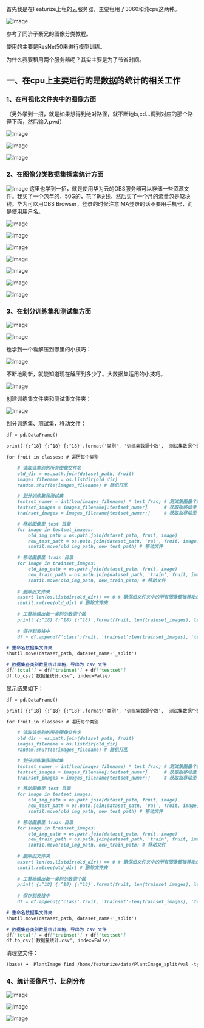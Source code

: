 首先我是在Featurize上租的云服务器，主要租用了3060和纯cpu这两种。

![Image](https://github.com/user-attachments/assets/ea871a11-e9cc-4b3e-80a0-935d21450625)

参考了同济子豪兄的图像分类教程。

使用的主要是ResNet50来进行模型训练。

为什么我要租用两个服务器呢？其实主要是为了节省时间。

## 一、在cpu上主要进行的是数据的统计的相关工作
### 1、在可视化文件夹中的图像方面

（另外学到一招，就是如果想得到绝对路径，就不断地ls,cd...调到对应的那个路径下面，然后输入pwd）

![Image](https://github.com/user-attachments/assets/ff500094-f96a-4520-945e-c2c1633c1737)

![Image](https://github.com/user-attachments/assets/b420d862-0d24-46c7-959e-ac42545b1206)

![Image](https://github.com/user-attachments/assets/5dd2894b-3174-4bb7-941e-ab7061cb1e31)

### 2、在图像分类数据集探索统计方面

![Image](https://github.com/user-attachments/assets/72e87605-20ca-4473-9dfc-bd05dad119e0)
这里也学到一招，就是使用华为云的OBS服务器可以存储一些资源文件。我买了一个包年的，50G的，花了9块钱，然后买了一个月的流量包是12块钱。华为可以用OBS Browser，登录的时候注意IMA登录的话不要用手机号，而是使用用户名。

![Image](https://github.com/user-attachments/assets/57688ed6-4ba5-445f-b3d1-743f9c7a5af5)

![Image](https://github.com/user-attachments/assets/17fe1a3e-004a-468c-a602-259d5797e745)

![Image](https://github.com/user-attachments/assets/b5053faa-a60b-412c-b861-86413891e59b)

![Image](https://github.com/user-attachments/assets/dfa09bf4-d200-4f9e-ae8b-d0743a8d337e)

![Image](https://github.com/user-attachments/assets/9e873d76-9392-4d3d-b9ff-30ed25f8edc5)

![Image](https://github.com/user-attachments/assets/9ae10749-97fb-4e11-bb5f-e87904c660e1)

![Image](https://github.com/user-attachments/assets/3313fed1-6ef8-40c2-9520-b5777a921b33)

### 3、在划分训练集和测试集方面

![Image](https://github.com/user-attachments/assets/11a2f521-8482-4dcb-82aa-9c66c4085b98)

![Image](https://github.com/user-attachments/assets/3782b5d2-6f0b-49f9-a9ce-0a684a5e651b)

也学到一个看解压到哪里的小技巧：

![Image](https://github.com/user-attachments/assets/4ff7e1cf-194a-43fc-8328-81ea584a6f82)

不断地刷新，就能知道现在解压到多少了。大数据集适用的小技巧。

![Image](https://github.com/user-attachments/assets/0e3456e0-9b33-4eeb-9d8e-fdf490d7f092)

创建训练集文件夹和测试集文件夹：

![Image](https://github.com/user-attachments/assets/4070866b-c9f6-4c15-b816-54fb8784de6e)

划分训练集、测试集，移动文件：
```markdown
df = pd.DataFrame()

print('{:^18} {:^18} {:^18}'.format('类别', '训练集数据个数', '测试集数据个数'))

for fruit in classes: # 遍历每个类别

    # 读取该类别的所有图像文件名
    old_dir = os.path.join(dataset_path, fruit)
    images_filename = os.listdir(old_dir)
    random.shuffle(images_filename) # 随机打乱

    # 划分训练集和测试集
    testset_numer = int(len(images_filename) * test_frac) # 测试集图像个数
    testset_images = images_filename[:testset_numer]      # 获取拟移动至 test 目录的测试集图像文件名
    trainset_images = images_filename[testset_numer:]     # 获取拟移动至 train 目录的训练集图像文件名

    # 移动图像至 test 目录
    for image in testset_images:
        old_img_path = os.path.join(dataset_path, fruit, image)         # 获取原始文件路径
        new_test_path = os.path.join(dataset_path, 'val', fruit, image) # 获取 test 目录的新文件路径
        shutil.move(old_img_path, new_test_path) # 移动文件

    # 移动图像至 train 目录
    for image in trainset_images:
        old_img_path = os.path.join(dataset_path, fruit, image)           # 获取原始文件路径
        new_train_path = os.path.join(dataset_path, 'train', fruit, image) # 获取 train 目录的新文件路径
        shutil.move(old_img_path, new_train_path) # 移动文件
    
    # 删除旧文件夹
    assert len(os.listdir(old_dir)) == 0 # 确保旧文件夹中的所有图像都被移动走
    shutil.rmtree(old_dir) # 删除文件夹
    
    # 工整地输出每一类别的数据个数
    print('{:^18} {:^18} {:^18}'.format(fruit, len(trainset_images), len(testset_images)))
    
    # 保存到表格中
    df = df.append({'class':fruit, 'trainset':len(trainset_images), 'testset':len(testset_images)}, ignore_index=True)

# 重命名数据集文件夹
shutil.move(dataset_path, dataset_name+'_split')

# 数据集各类别数量统计表格，导出为 csv 文件
df['total'] = df['trainset'] + df['testset']
df.to_csv('数据量统计.csv', index=False)
```
显示结果如下：
```markdown
df = pd.DataFrame()

print('{:^18} {:^18} {:^18}'.format('类别', '训练集数据个数', '测试集数据个数'))

for fruit in classes: # 遍历每个类别

    # 读取该类别的所有图像文件名
    old_dir = os.path.join(dataset_path, fruit)
    images_filename = os.listdir(old_dir)
    random.shuffle(images_filename) # 随机打乱

    # 划分训练集和测试集
    testset_numer = int(len(images_filename) * test_frac) # 测试集图像个数
    testset_images = images_filename[:testset_numer]      # 获取拟移动至 test 目录的测试集图像文件名
    trainset_images = images_filename[testset_numer:]     # 获取拟移动至 train 目录的训练集图像文件名

    # 移动图像至 test 目录
    for image in testset_images:
        old_img_path = os.path.join(dataset_path, fruit, image)         # 获取原始文件路径
        new_test_path = os.path.join(dataset_path, 'val', fruit, image) # 获取 test 目录的新文件路径
        shutil.move(old_img_path, new_test_path) # 移动文件

    # 移动图像至 train 目录
    for image in trainset_images:
        old_img_path = os.path.join(dataset_path, fruit, image)           # 获取原始文件路径
        new_train_path = os.path.join(dataset_path, 'train', fruit, image) # 获取 train 目录的新文件路径
        shutil.move(old_img_path, new_train_path) # 移动文件
    
    # 删除旧文件夹
    assert len(os.listdir(old_dir)) == 0 # 确保旧文件夹中的所有图像都被移动走
    shutil.rmtree(old_dir) # 删除文件夹
    
    # 工整地输出每一类别的数据个数
    print('{:^18} {:^18} {:^18}'.format(fruit, len(trainset_images), len(testset_images)))
    
    # 保存到表格中
    df = df.append({'class':fruit, 'trainset':len(trainset_images), 'testset':len(testset_images)}, ignore_index=True)

# 重命名数据集文件夹
shutil.move(dataset_path, dataset_name+'_split')

# 数据集各类别数量统计表格，导出为 csv 文件
df['total'] = df['trainset'] + df['testset']
df.to_csv('数据量统计.csv', index=False)
```
清理空文件：
```markdown
(base) ➜  PlantImage find /home/featurize/data/PlantImage_split/val -type d -empty -delete
```

### 4、统计图像尺寸、比例分布

![Image](https://github.com/user-attachments/assets/2e0efbcd-e1c1-4367-9c22-3484ae03523b)

![Image](https://github.com/user-attachments/assets/9b4206fe-46e9-4f3c-834b-eaa3e01c6aca)

![Image](https://github.com/user-attachments/assets/a47ca858-435b-4f62-9051-f09dc7656361)




